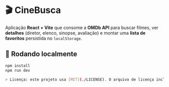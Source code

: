 # 🎬 CineBusca

Aplicação **React + Vite** que consome a **OMDb API** para buscar filmes, ver **detalhes** (diretor, elenco, sinopse, avaliação) e montar uma **lista de favoritos** persistida no `localStorage`.

## 🚀 Rodando localmente

```bash
npm install
npm run dev

> Licença: este projeto usa [MIT](./LICENSE). O arquivo de licença inclui uma **tradução em português** e o **texto original em inglês** (que prevalece em caso de divergência).
